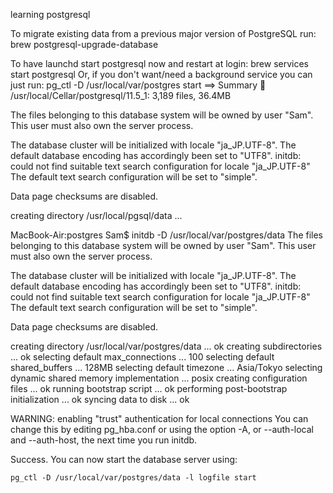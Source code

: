 learning postgresql

To migrate existing data from a previous major version of PostgreSQL run: brew postgresql-upgrade-database

To have launchd start postgresql now and restart at login: brew services start postgresql Or, if you don't want/need a background service you can just run: pg_ctl -D /usr/local/var/postgres start ==> Summary 🍺 /usr/local/Cellar/postgresql/11.5_1: 3,189 files, 36.4MB


The files belonging to this database system will be owned by user "Sam".
This user must also own the server process.

The database cluster will be initialized with locale "ja_JP.UTF-8".
The default database encoding has accordingly been set to "UTF8".
initdb: could not find suitable text search configuration for locale "ja_JP.UTF-8"
The default text search configuration will be set to "simple".

Data page checksums are disabled.

creating directory /usr/local/pgsql/data ... 

MacBook-Air:postgres Sam$ initdb -D /usr/local/var/postgres/data
The files belonging to this database system will be owned by user "Sam".
This user must also own the server process.

The database cluster will be initialized with locale "ja_JP.UTF-8".
The default database encoding has accordingly been set to "UTF8".
initdb: could not find suitable text search configuration for locale "ja_JP.UTF-8"
The default text search configuration will be set to "simple".

Data page checksums are disabled.

creating directory /usr/local/var/postgres/data ... ok
creating subdirectories ... ok
selecting default max_connections ... 100
selecting default shared_buffers ... 128MB
selecting default timezone ... Asia/Tokyo
selecting dynamic shared memory implementation ... posix
creating configuration files ... ok
running bootstrap script ... ok
performing post-bootstrap initialization ... ok
syncing data to disk ... ok

WARNING: enabling "trust" authentication for local connections
You can change this by editing pg_hba.conf or using the option -A, or
--auth-local and --auth-host, the next time you run initdb.

Success. You can now start the database server using:

    pg_ctl -D /usr/local/var/postgres/data -l logfile start
    
